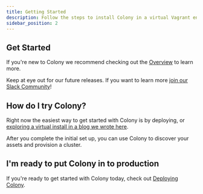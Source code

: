 ```yaml
---
title: Getting Started
description: Follow the steps to install Colony in a virtual Vagrant environment
sidebar_position: 2
---
```


## Get Started

If you're new to Colony we recommend checking out the [Overview](/docs/index.md) to learn more.

Keep at eye out for our future releases. If you want to learn more [join our Slack Community](https://konstructio.slack.com/)!

## How do I try Colony?

Right now the easiest way to get started with Colony is by deploying, or [exploring a virtual install in a blog we wrote here](https://blog.konstruct.io/virtual-data-center/).

After you complete the initial set up, you can use Colony to discover your assets and provision a cluster.

## I'm ready to put Colony in to production

If you're ready to get started with Colony today, check out [Deploying Colony](../install/colony-prod/).

